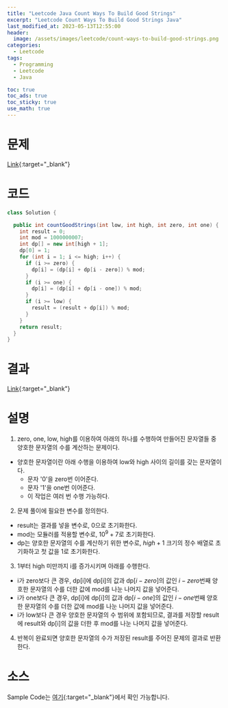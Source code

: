 ```yaml
---
title: "Leetcode Java Count Ways To Build Good Strings"
excerpt: "Leetcode Count Ways To Build Good Strings Java"
last_modified_at: 2023-05-13T12:55:00
header:
  image: /assets/images/leetcode/count-ways-to-build-good-strings.png
categories:
  - Leetcode
tags:
  - Programming
  - Leetcode
  - Java

toc: true
toc_ads: true
toc_sticky: true
use_math: true
---
```

# 문제
[Link](https://leetcode.com/problems/count-ways-to-build-good-strings){:target="_blank"}

# 코드
```java
class Solution {

  public int countGoodStrings(int low, int high, int zero, int one) {
    int result = 0;
    int mod = 1000000007;
    int dp[] = new int[high + 1];
    dp[0] = 1;
    for (int i = 1; i <= high; i++) {
      if (i >= zero) {
        dp[i] = (dp[i] + dp[i - zero]) % mod;
      }
      if (i >= one) {
        dp[i] = (dp[i] + dp[i - one]) % mod;
      }
      if (i >= low) {
        result = (result + dp[i]) % mod;
      }
    }
    return result;
  }
}
```

# 결과
[Link](https://leetcode.com/problems/count-ways-to-build-good-strings/submissions/949323853/){:target="_blank"}

# 설명
1. zero, one, low, high를 이용하여 아래의 하나를 수행하여 만들어진 문자열들 중 양호한 문자열의 수를 계산하는 문제이다.
- 양호한 문자열이란 아래 수행을 이용하여 low와 high 사이의 길이를 갖는 문자열이다.
  - 문자 '0'을 zero번 이어준다.
  - 문자 '1'을 one번 이어준다.
  - 이 작업은 여러 번 수행 가능하다.

2. 문제 풀이에 필요한 변수를 정의한다.
- result는 결과를 넣을 변수로, 0으로 초기화한다.
- mod는 모듈러를 적용할 변수로, $10^9 +7$로 초기화한다.
- dp는 양호한 문자열의 수를 계산하기 위한 변수로, $high + 1$ 크기의 정수 배열로 초기화하고 첫 값을 1로 초기화한다.

3. 1부터 high 미만까지 i를 증가시키며 아래를 수행한다.
- i가 zero보다 큰 경우, dp[i]에 dp[i]의 값과 dp[$i - zero$]의 값인 $i - zero$번째 양호한 문자열의 수를 더한 값에 mod를 나눈 나머지 값을 넣어준다.
- i가 one보다 큰 경우, dp[i]에 dp[i]의 값과 dp[$i - one$]의 값인 $i - one$번째 양호한 문자열의 수를 더한 값에 mod를 나눈 나머지 값을 넣어준다.
- i가 low보다 큰 경우 양호한 문자열의 수 범위에 포함되므로, 결과를 저장할 result에 result와 dp[i]의 값을 더한 후 mod를 나눈 나머지 값을 넣어준다.

4. 반복이 완료되면 양호한 문자열의 수가 저장된 result를 주어진 문제의 결과로 반환한다.

# 소스
Sample Code는 [여기](https://github.com/GracefulSoul/leetcode/blob/master/src/main/java/gracefulsoul/problems/CountWaysToBuildGoodStrings.java){:target="_blank"}에서 확인 가능합니다.